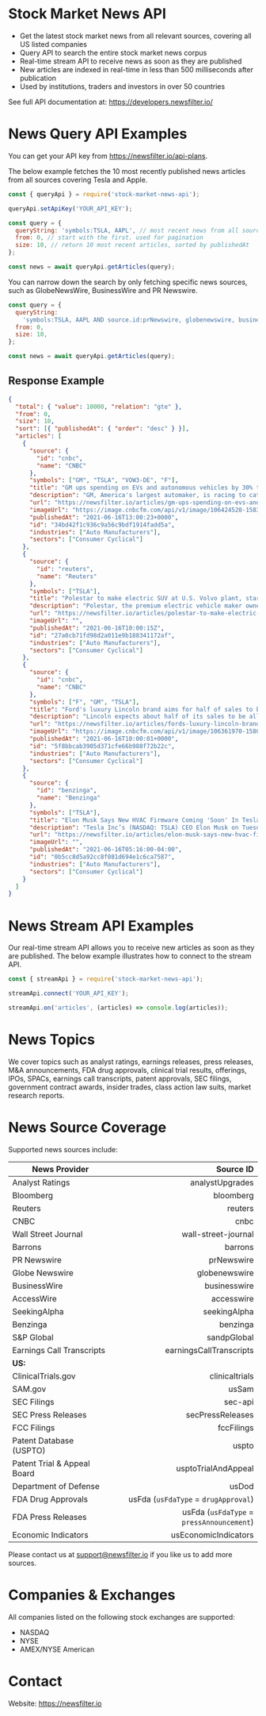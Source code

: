 # Stock Market News API

- Get the latest stock market news from all relevant sources, covering all US listed companies
- Query API to search the entire stock market news corpus
- Real-time stream API to receive news as soon as they are published
- New articles are indexed in real-time in less than 500 milliseconds after publication
- Used by institutions, traders and investors in over 50 countries

See full API documentation at: https://developers.newsfilter.io/

# News Query API Examples

You can get your API key from https://newsfilter.io/api-plans.

The below example fetches the 10 most recently published news articles from all sources covering Tesla and Apple.

```js
const { queryApi } = require('stock-market-news-api');

queryApi.setApiKey('YOUR_API_KEY');

const query = {
  queryString: 'symbols:TSLA, AAPL', // most recent news from all sources covering TSLA and AAPL
  from: 0, // start with the first. used for pagination
  size: 10, // return 10 most recent articles, sorted by publishedAt
};

const news = await queryApi.getArticles(query);
```

You can narrow down the search by only fetching specific news sources, such as GlobeNewsWire, BusinessWire and PR Newswire.

```js
const query = {
  queryString:
    'symbols:TSLA, AAPL AND source.id:prNewswire, globenewswire, businesswire',
  from: 0,
  size: 10,
};

const news = await queryApi.getArticles(query);
```

## Response Example

```json
{
  "total": { "value": 10000, "relation": "gte" },
  "from": 0,
  "size": 10,
  "sort": [{ "publishedAt": { "order": "desc" } }],
  "articles": [
    {
      "source": {
        "id": "cnbc",
        "name": "CNBC"
      },
      "symbols": ["GM", "TSLA", "VOW3-DE", "F"],
      "title": "GM ups spending on EVs and autonomous vehicles by 30% to $35 billion by 2025 on higher profits",
      "description": "GM, America's largest automaker, is racing to catch up to Tesla on EVs and become a leader in the space against other well-established automakers such as VW.",
      "url": "https://newsfilter.io/articles/gm-ups-spending-on-evs-and-autonomous-vehicles-by-30-to-35-billion-by-2025-on-higher-profits-34bd42f1c936c9a56c9bdf1914fadd5a",
      "imageUrl": "https://image.cnbcfm.com/api/v1/image/106424520-1583341306047gmevbarra01.jpg?v=1583353549",
      "publishedAt": "2021-06-16T13:00:23+0000",
      "id": "34bd42f1c936c9a56c9bdf1914fadd5a",
      "industries": ["Auto Manufacturers"],
      "sectors": ["Consumer Cyclical"]
    },
    {
      "source": {
        "id": "reuters",
        "name": "Reuters"
      },
      "symbols": ["TSLA"],
      "title": "Polestar to make electric SUV at U.S. Volvo plant, starting in 2022",
      "description": "Polestar, the premium electric vehicle maker owned by China's Geely and Volvo Cars, will build its Polestar 3 electric SUV at Volvo's U.S. plant in South Carolina starting in the second half of 2022, the brand's chief executive said.",
      "url": "https://newsfilter.io/articles/polestar-to-make-electric-suv-at-us-volvo-plant-starting-in-2022-27a0cb71fd98d2a011e9b188341172af",
      "imageUrl": "",
      "publishedAt": "2021-06-16T10:00:15Z",
      "id": "27a0cb71fd98d2a011e9b188341172af",
      "industries": ["Auto Manufacturers"],
      "sectors": ["Consumer Cyclical"]
    },
    {
      "source": {
        "id": "cnbc",
        "name": "CNBC"
      },
      "symbols": ["F", "GM", "TSLA"],
      "title": "Ford's luxury Lincoln brand aims for half of sales to be electric vehicles by 2026",
      "description": "Lincoln expects about half of its sales to be all-electric models by 2026, as it plans to offer new EVs across its portfolio of vehicles within the next decade.",
      "url": "https://newsfilter.io/articles/fords-luxury-lincoln-brand-aims-for-half-of-sales-to-be-electric-vehicles-by-2026-5f8bbcab3905d371cfe66b988f72b22c",
      "imageUrl": "https://image.cnbcfm.com/api/v1/image/106361970-1580317286365lincolnstar_electricblue.jpg?v=1623792027",
      "publishedAt": "2021-06-16T10:00:01+0000",
      "id": "5f8bbcab3905d371cfe66b988f72b22c",
      "industries": ["Auto Manufacturers"],
      "sectors": ["Consumer Cyclical"]
    },
    {
      "source": {
        "id": "benzinga",
        "name": "Benzinga"
      },
      "symbols": ["TSLA"],
      "title": "Elon Musk Says New HVAC Firmware Coming 'Soon' In Tesla EVs That Will Be 'Quieter'",
      "description": "Tesla Inc’s (NASDAQ: TSLA) CEO Elon Musk on Tuesday said cabin noise for its mid-size sedan Model 3 is set to get even \"quieter\" soon. What Happened: Musk tweeted in response to a video to say Tesla is working on new HVAC firmware - heating, ventilation and air conditioning -...",
      "url": "https://newsfilter.io/articles/elon-musk-says-new-hvac-firmware-coming-soon-in-tesla-evs-that-will-be-quieter-0b5cc8d5a92cc8f081d694e1c6ca7587",
      "imageUrl": "",
      "publishedAt": "2021-06-16T05:16:00-04:00",
      "id": "0b5cc8d5a92cc8f081d694e1c6ca7587",
      "industries": ["Auto Manufacturers"],
      "sectors": ["Consumer Cyclical"]
    }
  ]
}
```

# News Stream API Examples

Our real-time stream API allows you to receive new articles as soon as they are published. The below example illustrates how to connect to the stream API.

```js
const { streamApi } = require('stock-market-news-api');

streamApi.connect('YOUR_API_KEY');

streamApi.on('articles', (articles) => console.log(articles));
```

# News Topics

We cover topics such as analyst ratings, earnings releases, press releases, M&A announcements, FDA drug approvals, clinical trial results, offerings, IPOs, SPACs, earnings call transcripts, patent approvals, SEC filings, government contract awards, insider trades, class action law suits, market research reports.

# News Source Coverage

Supported news sources include:

| News Provider               |                                 Source ID |
| --------------------------- | ----------------------------------------: |
| Analyst Ratings             |                           analystUpgrades |
| Bloomberg                   |                                 bloomberg |
| Reuters                     |                                   reuters |
| CNBC                        |                                      cnbc |
| Wall Street Journal         |                       wall-street-journal |
| Barrons                     |                                   barrons |
| PR Newswire                 |                                prNewswire |
| Globe Newswire              |                             globenewswire |
| BusinessWire                |                              businesswire |
| AccessWire                  |                                accesswire |
| SeekingAlpha                |                              seekingAlpha |
| Benzinga                    |                                  benzinga |
| S&P Global                  |                               sandpGlobal |
| Earnings Call Transcripts   |                   earningsCallTranscripts |
| **US:**                     |                                           |
| ClinicalTrials.gov          |                            clinicaltrials |
| SAM.gov                     |                                     usSam |
| SEC Filings                 |                                   sec-api |
| SEC Press Releases          |                          secPressReleases |
| FCC Filings                 |                                fccFilings |
| Patent Database (USPTO)     |                                     uspto |
| Patent Trial & Appeal Board |                       usptoTrialAndAppeal |
| Department of Defense       |                                     usDod |
| FDA Drug Approvals          |      usFda (`usFdaType` = `drugApproval`) |
| FDA Press Releases          | usFda (`usFdaType` = `pressAnnouncement`) |
| Economic Indicators         |                      usEconomicIndicators |

Please contact us at support@newsfilter.io if you like us to add more sources.

# Companies & Exchanges

All companies listed on the following stock exchanges are supported:

- NASDAQ
- NYSE
- AMEX/NYSE American

# Contact

Website: https://newsfilter.io
